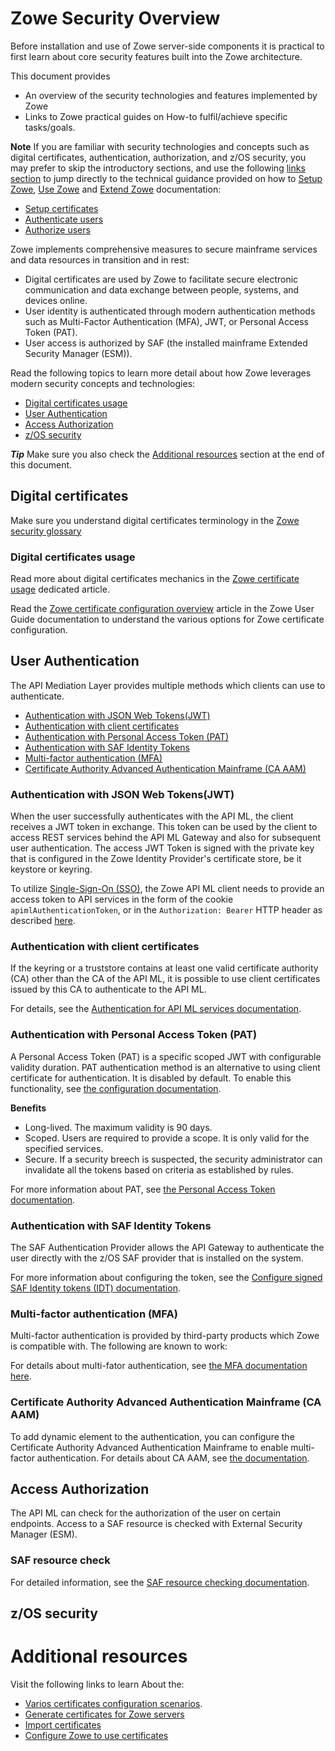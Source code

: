 # Zowe Security Overview
Before installation and use of Zowe server-side components it is practical to first learn about core security features built into the Zowe architecture.

This document provides 
  - An overview of the security technologies and features implemented by Zowe
  - Links to Zowe practical guides on How-to fulfil/achieve specific tasks/goals.    

**Note** If you are familiar with security technologies and concepts such as digital certificates, authentication, authorization, and z/OS security, 
you may prefer to skip the introductory sections, and use the following [links section](#links) 
to jump directly to the technical guidance provided on how to [Setup Zowe](#), [Use Zowe](#) and [Extend Zowe](#) documentation:

  - [Setup certificates](#)
  - [Authenticate users](#)
  - [Authorize users](#)

<!-- TODO#PZA: provide general security architecture overview diagram -->

Zowe implements comprehensive measures to secure mainframe services and data resources in transition and in rest:

  - Digital certificates are used by Zowe to facilitate secure electronic communication and data exchange between people, systems, and devices online.
  - User identity is authenticated through modern authentication methods such as Multi-Factor Authentication (MFA), JWT, or Personal Access Token (PAT).
  - User access is authorized by SAF (the installed mainframe Extended Security Manager (ESM)).

Read the following topics to learn more detail about how Zowe leverages modern security concepts and technologies:
  - [Digital certificates usage](#digital-certificates-usage)
  - [User Authentication](#user-authentication)
  - [Access Authorization](#access-authorization)
  - [z/OS security](#zos-security)

***Tip*** Make sure you also check the [Additional resources](#additional-resources) section at the end of this document.

## Digital certificates
Make sure you understand digital certificates terminology in the [Zowe security glossary](../appendix/zowe-security-glossary#certificate-concepts)

### Digital certificates usage

Read more about digital certificates mechanics in the [Zowe certificate usage](../user-guide/use-certificates.md) dedicated article.

Read the [Zowe certificate configuration overview](../user-guide/configure-certificates.md) article in the Zowe User Guide documentation to understand the various options for Zowe certificate configuration.

## User Authentication

The API Mediation Layer provides multiple methods which clients can use to authenticate.

  * [Authentication with JSON Web Tokens(JWT)](#authentication-with-json-web-tokensjwt)
  * [Authentication with client certificates](#authentication-with-client-certificates)
  * [Authentication with Personal Access Token (PAT)](#authentication-with-personal-access-token-pat)
  * [Authentication with SAF Identity Tokens](#authentication-with-saf-identity-tokens)
  * [Multi-factor authentication (MFA)](#multi-factor-authentication-mfa)
  * [Certificate Authority Advanced Authentication Mainframe (CA AAM)](#certificate-authority-advanced-authentication-mainframe-ca-aam)

### Authentication with JSON Web Tokens(JWT)

When the user successfully authenticates with the API ML, the client receives a JWT token in exchange. This token can be used by the client to access REST services behind the API ML Gateway and also for subsequent user authentication. The access JWT Token is signed with the private key that is configured in the Zowe Identity Provider's certificate store, be it keystore or keyring.

To utilize [Single-Sign-On (SSO)](../user-guide/systemrequirements-zos#single-sign-on-sso), the Zowe API ML client needs to provide an access token to API services in the form of the cookie `apimlAuthenticationToken`, or in the `Authorization: Bearer` HTTP header as described [here](https://github.com/zowe/sample-spring-boot-api-service/blob/master/zowe-rest-api-sample-spring/docs/api-client-authentication.md#authenticated-request).

### Authentication with client certificates

If the keyring or a truststore contains at least one valid certificate authority (CA) other than the CA of the API ML, it is possible to use client certificates issued by this CA to authenticate to the API ML.

For details, see the [Authentication for API ML services documentation](../extend/extend-apiml/authentication-for-apiml-services#authentication-parameters).

### Authentication with Personal Access Token (PAT)

A Personal Access Token (PAT) is a specific scoped JWT with configurable validity duration. PAT authentication method is an alternative to using client certificate for authentication. It is disabled by default. To enable this functionality, see [the configuration documentation](../user-guide/api-mediation/api-gateway-configuration#personal-access-token ).

**Benefits**

- Long-lived. The maximum validity is 90 days.
- Scoped. Users are required to provide a scope. It is only valid for the specified services.
- Secure. If a security breech is suspected, the security administrator can invalidate all the tokens based on criteria as established by rules.

For more information about PAT, see [the Personal Access Token documentation](../user-guide/api-mediation/api-mediation-personal-access-token).

### Authentication with SAF Identity Tokens
The SAF Authentication Provider allows the API Gateway to authenticate the user directly with the z/OS SAF provider that is installed on the system.

For more information about configuring the token, see the [Configure signed SAF Identity tokens (IDT) documentation](../user-guide/configure-zos-system#configure-signed-saf-identity-tokens-idt).

### Multi-factor authentication (MFA)

Multi-factor authentication is provided by third-party products which Zowe is compatible with. The following are known to work:

For details about multi-fator authentication, see [the MFA documentation here](../user-guide/mvd-configuration#multi-factor-authentication-configuration).

### Certificate Authority Advanced Authentication Mainframe (CA AAM)

To add dynamic element to the authentication, you can configure the Certificate Authority Advanced Authentication Mainframe to enable multi-factor authentication. For details about CA AAM, see [the documentation](https://techdocs.broadcom.com/us/en/ca-mainframe-software/security/ca-advanced-authentication-mainframe/2-0.html).

## Access Authorization

The API ML can check for the authorization of the user on certain endpoints. Access to a SAF resource is checked with External Security Manager (ESM).

### SAF resource check

For detailed information, see the [SAF resource checking documentation](../user-guide/api-mediation/api-gateway-configuration#saf-resource-checking).

## z/OS security

# Additional resources
Visit the following links to learn About the: 
- [Varios certificates configuration scenarios](../user-guide/api-mediation/certificate-configuration-scenarios).
- [Generate certificates for Zowe servers](../user-guide/generate-certificates)
- [Import certificates](../user-guide/import-certificates)
- [Configure Zowe to use certificates](../user-guide/configure-certificates)